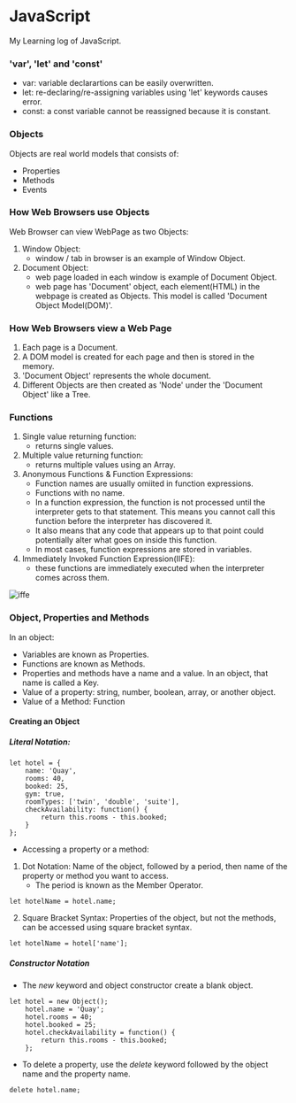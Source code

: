 # JavaScript

My Learning log of JavaScript.

### 'var', 'let' and 'const'
- var: variable declarartions can be easily overwritten.
- let: re-declaring/re-assigning variables using 'let' keywords causes error.
- const: a const variable cannot be reassigned because it is constant. 

### Objects
Objects are real world models that consists of:
- Properties
- Methods
- Events

### How Web Browsers use Objects
Web Browser can view WebPage as two Objects: 
1. Window Object:
    - window / tab in browser is an example of Window Object.
2. Document Object: 
    - web page loaded in each window is example of Document Object.
    - web page has 'Document' object, each element(HTML) in the webpage is created as Objects. This model is called 'Document Object Model(DOM)'.

### How Web Browsers view a Web Page
1. Each page is a Document.
2. A DOM model is created for each page and then is stored in the memory.
3. 'Document Object' represents the whole document.
4. Different Objects are then created as 'Node' under the 'Document Object' like a Tree. 

### Functions
1. Single value returning function: 
    - returns single values.  
2. Multiple value returning function:
    - returns multiple values using an Array. 
3. Anonymous Functions & Function Expressions: 
    - Function names are usually omiited in function expressions.
    - Functions with no name.
    - In a function expression, the function is not processed until the interpreter gets to that statement. This means you cannot call this function before the interpreter has discovered it. 
    - It also means that any code that appears up to that point could potentially alter what goes on inside this function.
    - In most cases, function expressions are stored in variables.  
4. Immediately Invoked Function Expression(IIFE):
    - these functions are immediately executed when the interpreter comes across them.

 ![iffe](https://user-images.githubusercontent.com/83855905/150811755-7d9100fc-1286-42d9-8679-05b2807031e5.png)

### Object, Properties and Methods

In an object:
- Variables are known as Properties.
- Functions are known as Methods.
- Properties and methods have a name and a value. In an object, that name is called a Key.
- Value of a property: string, number, boolean, array, or another object.
- Value of a Method: Function

#### Creating an Object

##### Literal Notation: 
```
let hotel = {
    name: 'Quay',
    rooms: 40,
    booked: 25,
    gym: true,
    roomTypes: ['twin', 'double', 'suite'],
    checkAvailability: function() {
        return this.rooms - this.booked;
    }
};
```
- Accessing a property or a method: 
1. Dot Notation:  Name of the object, followed by a period, then name of the property or method you want to access.
    - The period is known as the Member Operator. 
```
let hotelName = hotel.name;
```
2. Square Bracket Syntax: Properties of the object, but not the methods, can be accessed using square bracket syntax.
```
let hotelName = hotel['name'];
```

##### Constructor Notation
- The *new* keyword and object constructor create a blank object.
```
let hotel = new Object();
    hotel.name = 'Quay';
    hotel.rooms = 40;
    hotel.booked = 25;
    hotel.checkAvailability = function() {
        return this.rooms - this.booked;
    };
```
- To delete a property, use the *delete* keyword followed by the object name and the property name.
```
delete hotel.name;
```






